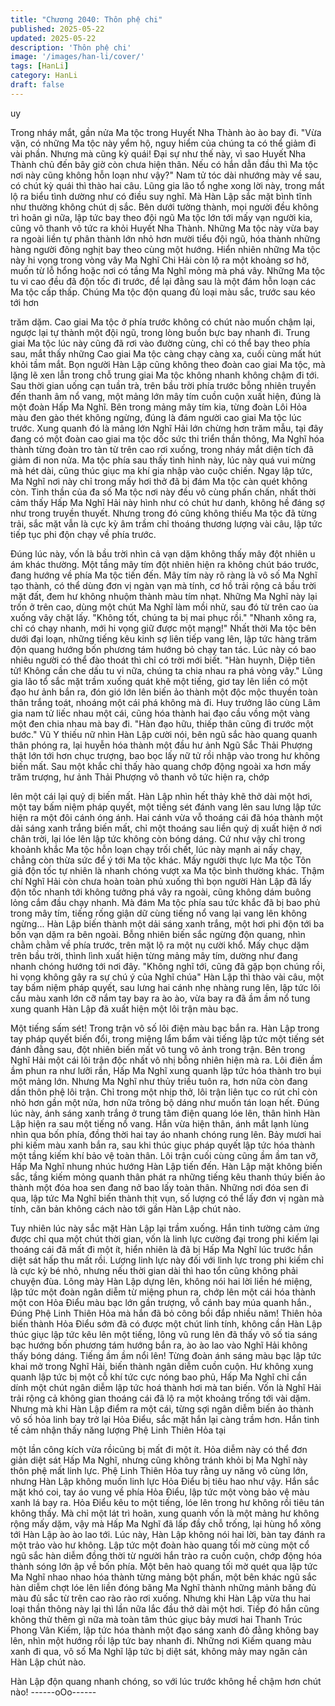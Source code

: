 ```yaml
---
title: "Chương 2040: Thôn phệ chi"
published: 2025-05-22
updated: 2025-05-22
description: 'Thôn phệ chi'
image: '/images/han-li/cover/'
tags: [HanLi]
category: HanLi
draft: false
---
```


uy

Trong nháy mắt, gần nửa Ma tộc trong Huyết Nha Thành ào ào
bay đi.
"Vừa vặn, có những Ma tộc này yểm hộ, nguy hiểm của chúng ta
có thể giảm đi vài phần. Nhưng mà cũng kỳ quái! Đại sự như thế
này, vì sao Huyết Nha Thành chủ đến bây giờ còn chưa hiện thân.
Nếu có hắn dẫn đầu thì Ma tộc nơi này cũng không hỗn loạn như
vậy?" Nam tử tóc dài nhướng mày về sau, có chút kỳ quái thì thào
hai câu.
Lũng gia lão tổ nghe xong lời này, trong mắt lộ ra biểu tình dường
như có điều suy nghĩ.
Mà Hàn Lập sắc mặt bình tĩnh như thường không chút dị sắc.
Bên dưới tường thành, mọi người đều không trì hoãn gì nữa, lập
tức bay theo đội ngũ Ma tộc lớn tới mấy vạn người kia, cũng vô
thanh vô tức ra khỏi Huyết Nha Thành.
Những Ma tộc này vừa bay ra ngoài liền tự phân thành lớn nhỏ
hơn mười tiểu đội ngũ, hóa thành những hàng người đông nghịt
bay theo cùng một hướng.
Hiển nhiên những Ma tộc này hi vọng trong vòng vây Ma Nghĩ Chi
Hải còn lộ ra một khoảng sơ hở, muốn từ lỗ hổng hoặc nơi có
tầng Ma Nghĩ mỏng mà phá vây.
Những Ma tộc tu vi cao đều đã độn tốc đi trước, để lại đằng sau
là một đám hỗn loạn các Ma tộc cấp thấp.
Chúng Ma tộc độn quang đủ loại màu sắc, trước sau kéo tới hơn

trăm dặm.
Cao giai Ma tộc ở phía trước không có chút nào muốn chậm lại,
ngược lại tự thành một đội ngũ, trong lòng buồn bực bay nhanh
đi.
Trung giai Ma tộc lúc này cũng đã rơi vào đường cùng, chỉ có thể
bay theo phía sau, mắt thấy những Cao giai Ma tộc càng chạy
càng xa, cuối cùng mất hút khỏi tầm mắt.
Bọn người Hàn Lập cũng không theo đoàn cao giai Ma tộc, mà
lặng lẽ xen lẫn trong chỗ trung giai Ma tộc không nhanh không
chậm đi tới.
Sau thời gian uống cạn tuần trà, trên bầu trời phía trước bỗng
nhiên truyền đến thanh âm nổ vang, một mảng lớn mây tím cuồn
cuộn xuất hiện, đúng là một đoàn Hấp Ma Nghĩ.
Bên trong mảng mây tím kia, từng đoàn Lôi Hỏa màu đen gào
thét không ngừng, đúng là đám người cao giai Ma tộc lúc trước.
Xung quanh đó là mảng lớn Nghĩ Hải lớn chừng hơn trăm mẫu,
tại đây đang có một đoàn cao giai ma tộc dốc sức thi triển thần
thông, Ma Nghĩ hóa thành từng đoàn tro tàn từ trên cao rơi
xuống, trong nháy mắt diện tích đã giảm đi non nửa.
Ma tộc phía sau thấy tình hình này, lúc này quá vui mừng mà hét
dài, cũng thúc giục ma khí gia nhập vào cuộc chiến.
Ngay lập tức, Ma Nghĩ nơi này chỉ trong mấy hơi thở đã bị đám
Ma tộc càn quét không còn.
Tinh thần của đa số Ma tộc nơi này đều vô cùng phấn chấn, nhất
thời cảm thấy Hấp Ma Nghĩ Hải này hình như có chút hư danh,
không hề đáng sợ như trong truyền thuyết.
Nhưng trong đó cũng không thiếu Ma tộc đã từng trải, sắc mặt
vẫn là cực kỳ âm trầm chỉ thoáng thương lượng vài câu, lập tức
tiếp tục phi độn chạy về phía trước.

Đúng lúc này, vốn là bầu trời nhìn cả vạn dặm không thấy mây đột
nhiên u ám khác thường. Một tầng mây tím đột nhiên hiện ra
không chút báo trước, đang hướng về phía Ma tộc tiến đến.
Mây tím này rõ ràng là vô số Ma Nghĩ tạo thành, có thể dùng đơn
vị ngàn vạn mà tính, cơ hồ trải rộng cả bầu trời mặt đất, đem hư
không nhuộm thành màu tím nhạt.
Những Ma Nghĩ này lại trốn ở trên cao, dùng một chút Ma Nghĩ
làm mồi nhử, sau đó từ trên cao ùa xuống vây chặt lấy.
"Không tốt, chúng ta bị mai phục rồi."
"Nhanh xông ra, chỉ có chạy nhanh, mới hi vọng giữ được một
mạng!"
Nhất thời Ma tộc bên dưới đại loạn, những tiếng kêu kinh sợ liên
tiếp vang lên, lập tức hàng trăm độn quang hướng bốn phương
tám hướng bỏ chạy tan tác.
Lúc này có bao nhiêu người có thể đào thoát thì chỉ có trời mới
biết.
"Hàn huynh, Diệp tiên tử! Không cần che dấu tu vi nữa, chúng ta
chia nhau ra phá vòng vây." Lũng gia lão tổ sắc mặt trầm xuống
quát khẽ một tiếng, giơ tay lên liền có một đạo hư ảnh bắn ra, đón
gió lớn lên biến ảo thành một độc mộc thuyền toàn thân trắng
toát, nhoáng một cái phá không mà đi.
Huy trưởng lão cùng Lâm gia nam tử liếc nhau một cái, cũng hóa
thành hai đạo cầu vồng một vàng một đen chia nhau mà bay đi.
"Hàn đạo hữu, thiếp thân cũng đi trước một bước." Vũ Y thiếu nữ
nhìn Hàn Lập cười nói, bên ngũ sắc hào quang quanh thân phóng
ra, lại huyễn hóa thành một đầu hư ảnh Ngũ Sắc Thải Phượng
thật lớn tới hơn chục trượng, bao bọc lấy nữ tử rồi nhập vào trong
hư không biến mất.
Sau một khắc chỉ thấy hào quang chớp động ngoài xa hơn mấy
trăm trượng, hư ảnh Thải Phượng vô thanh vô tức hiện ra, chớp

lên một cái lại quỷ dị biến mất.
Hàn Lập nhìn hết thảy khẽ thở dài một hơi, một tay bấm niệm
pháp quyết, một tiếng sét đánh vang lên sau lưng lập tức hiện ra
một đôi cánh óng ánh.
Hai cánh vừa vỗ thoáng cái đã hóa thành một dải sáng xanh trắng
biến mất, chỉ một thoáng sau liền quỷ dị xuất hiện ở nơi chân trời,
lại lóe lên lập tức không còn bóng dáng.
Cứ như vậy chỉ trong khoảnh khắc Ma tộc hỗn loạn chạy trối chết,
lúc này mạnh ai nấy chạy, chẳng còn thừa sức để ý tới Ma tộc
khác.
Mấy người thực lực Ma tộc Tôn giả độn tốc tự nhiên là nhanh
chóng vượt xa Ma tộc bình thường khác.
Thậm chí Nghĩ Hải còn chưa hoàn toàn phủ xuống thì bọn người
Hàn Lập đã lấy độn tốc nhanh tới không tưởng phá vây ra ngoài,
cũng không dám buông lỏng cắm đầu chạy nhanh.
Mà đám Ma tộc phía sau tức khắc đã bị bao phủ trong mây tím,
tiếng rống giận dữ cùng tiếng nổ vang lại vang lên không ngừng...
Hàn Lập biến thành một dải sáng xanh trắng, một hơi phi độn tới
ba bốn vạn dặm ra bên ngoài. Bỗng nhiên biến sắc ngừng độn
quang, nhìn chằm chằm về phía trước, trên mặt lộ ra một nụ cười
khổ.
Mấy chục dặm trên bầu trời, thình lình xuất hiện từng mảng mây
tím, dường như đang nhanh chóng hướng tới nơi đây.
"Không nghĩ tới, cũng đã gặp bọn chúng rồi, hi vọng không gây ra
sự chú ý của Nghĩ chúa"
Hàn Lập thì thào vài câu, một tay bấm niệm pháp quyết, sau lưng
hai cánh nhẹ nhàng rung lên, lập tức lôi cầu màu xanh lớn cỡ
nắm tay bay ra ào ào, vừa bay ra đã ầm ầm nổ tung xung quanh
Hàn Lập đã xuất hiện một lôi trận màu bạc.

Một tiếng sấm sét!
Trong trận vô số lôi điện màu bạc bắn ra.
Hàn Lập trong tay pháp quyết biến đổi, trong miệng lẩm bẩm vài
tiếng lập tức một tiếng sét đánh đằng sau, đột nhiên biến mất vô
tung vô ảnh trong trận.
Bên trong Nghĩ Hải một cái lôi trận độc nhất vô nhị bỗng nhiên
hiện mà ra.
Lôi điên ầm ầm phun ra như lưỡi rắn, Hấp Ma Nghĩ xung quanh
lập tức hóa thành tro bụi một mảng lớn.
Nhưng Ma Nghĩ như thủy triều tuôn ra, hơn nữa còn đang dần
thôn phệ lôi trận.
Chỉ trong một nhịp thở, lôi trận liên tục co rút chỉ còn nhỏ hơn gần
một nửa, hơn nữa trông bộ dáng như muốn tán loạn hết.
Đúng lúc này, ánh sáng xanh trắng ở trung tâm điện quang lóe
lên, thân hình Hàn Lập hiện ra sau một tiếng nổ vang.
Hắn vừa hiện thân, ánh mắt lạnh lùng nhìn qua bốn phía, đồng
thời hai tay áo nhanh chóng rung lên.
Bảy mươi hai phi kiếm màu xanh bắn ra, sau khi thúc giục pháp
quyết lập tức hóa thành một tầng kiếm khí bảo vệ toàn thân.
Lôi trận cuối cùng cũng ầm ầm tan vỡ, Hấp Ma Nghĩ nhung nhúc
hướng Hàn Lập tiến đến.
Hàn Lập mặt không biến sắc, tầng kiếm mỏng quanh thân phát ra
những tiếng kêu thanh thúy biến ảo thành một đóa hoa sen đang
nở bao lấy toàn thân.
Những nơi đóa sen đi qua, lập tức Ma Nghĩ biến thành thịt vụn, số
lượng có thể lấy đơn vị ngàn mà tính, căn bản không cách nào tới
gần Hàn Lập chút nào.

Tuy nhiên lúc này sắc mặt Hàn Lập lại trầm xuống.
Hắn tinh tường cảm ứng được chỉ qua một chút thời gian, vốn là
linh lực cường đại trong phi kiếm lại thoáng cái đã mất đi một ít,
hiển nhiên là đã bị Hấp Ma Nghĩ lúc trước hắn diệt sát hấp thu
mất rồi.
Lượng linh lực này đối với linh lực trong phi kiếm chỉ là cực kỳ bé
nhỏ, nhưng nếu thời gian dài thì hao tổn cũng không phải chuyện
đùa.
Lông mày Hàn Lập dựng lên, không nói hai lời liền hé miệng, lập
tức một đoàn ngân diễm từ miệng phun ra, chớp lên một cái hóa
thành một con Hỏa Điểu màu bạc lớn gần trượng, vỗ cánh bay
múa quanh hắn.,
Đúng Phệ Linh Thiên Hỏa mà hắn đã bỏ công bồi đắp nhiều năm!
Thiên hỏa biến thành Hỏa Điểu sớm đã có được một chút linh
tính, không cần Hàn Lập thúc giục lập tức kêu lên một tiếng, lông
vũ rung lên đã thấy vô số tia sáng bạc hướng bốn phương tám
hướng bắn ra, ào ào lao vào Nghĩ Hải không thấy bóng dáng.
Tiếng ầm ầm nổi lên!
Từng đoàn ánh sáng màu bạc lập tức khai mở trong Nghĩ Hải,
biến thành ngân diễm cuồn cuộn.
Hư không xung quanh lập tức bị một cỗ khí tức cực nóng bao
phủ, Hấp Ma Nghĩ chỉ cần dính một chút ngân diễm lập tức hoá
thành hơi mà tan biến.
Vốn là Nghĩ Hải trải rộng cả không gian thoáng cái đã lộ ra một
khoảng trống tới vài dặm.
Nhưng mà khi Hàn Lập điểm ra một cái, từng sợi ngân diễm biến
ảo thành vô số hỏa linh bay trở lại Hỏa Điểu, sắc mặt hắn lại càng
trầm hơn.
Hắn tinh tế cảm nhận thấy năng lượng Phệ Linh Thiên Hỏa tại

một lần công kích vừa rồicũng bị mất đi một ít.
Hỏa diễm này có thể đơn giản diệt sát Hấp Ma Nghĩ, nhưng cũng
không tránh khỏi bị Ma Nghĩ này thôn phệ mất linh lực.
Phệ Linh Thiên Hỏa tuy rằng uy năng vô cùng lớn, nhưng Hàn
Lập không muốn linh lực Hỏa Điểu bị tiêu hao như vậy.
Hắn sắc mặt khó coi, tay áo vung về phía Hỏa Điểu, lập tức một
vòng bảo vệ màu xanh lá bay ra.
Hỏa Điểu kêu to một tiếng, lóe lên trong hư không rồi tiêu tán
không thấy.
Mà chỉ một lát trì hoãn, xung quanh vốn là một mảng hư không
rộng mấy dặm, vậy mà Hấp Ma Nghĩ đã lấp đầy chỗ trống, lại
hùng hổ xông tới Hàn Lập ào ào lao tới.
Lúc này, Hàn Lập không nói hai lời, bàn tay đánh ra một trảo vào
hư không.
Lập tức một đoàn hào quang tối mờ cùng một cổ ngũ sắc hàn
diễm đồng thời từ người hắn trào ra cuồn cuộn, chớp động hóa
thành sóng lớn ập về bốn phía.
Một bên haò quang tối mờ quét qua lập tức Ma Nghĩ nhao nhao
hóa thành từng mảng bột phấn, một bên khác ngũ sắc hàn diễm
chợt lóe lên liền đóng băng Ma Nghĩ thành những mảnh băng đủ
màu đủ sắc từ trên cao rào rào rơi xuống.
Nhưng khi Hàn Lập vừa thu hai loại thần thông này lại thì lần nữa
lắc đầu thở dài một hơi.
Tiếp đó hắn cũng không thử thêm gì nữa mà toàn tâm thúc giục
bảy mươi hai Thanh Trúc Phong Vân Kiếm, lập tức hóa thành một
đạo sáng xanh đỏ đằng không bay lên, nhìn một hướng rồi lập
tức bay nhanh đi.
Những nơi Kiếm quang màu xanh đi qua, vô số Ma Nghĩ lập tức
bị diệt sát, không mảy may ngăn cản Hàn Lập chút nào.

Hàn Lập độn quang nhanh chóng, so với lúc trước không hề
chậm hơn chút nào!
------oOo------
